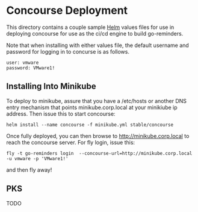 # Concourse Deployment
This directory contains a couple sample [Helm](https://helm.sh) values files
for use in deploying concourse for use as the ci/cd engine to build
go-reminders.

Note that when installing with either values file, the default username and
password for logging in to concurse is as follows.

    user: vmware
    password: VMware1!

## Installing Into Minikube
To deploy to minikube, assure that you have a /etc/hosts or another DNS entry
mechanism that points minikube.corp.local at your minikiube ip address. Then
issue this to start concourse:

    helm install --name concourse -f minikube.yml stable/concourse

Once fully deployed, you can then browse to http://minikube.corp.local to
reach the concourse server. For fly login, issue this:

    fly -t go-reminders login  --concourse-url=http://minikube.corp.local -u vmware -p 'VMware1!'

and then fly away!

## PKS
TODO
